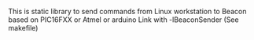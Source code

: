 This is static library to send commands from Linux workstation to Beacon based on PIC16FXX or Atmel or arduino
Link with -lBeaconSender (See makefile)
